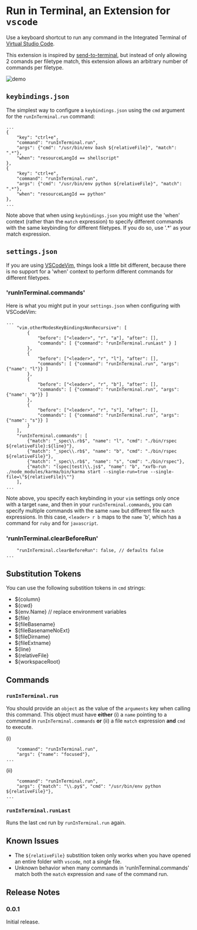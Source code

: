 # Run in Terminal, an Extension for `vscode`

Use a keyboard shortcut to run any command in the Integrated Terminal of [Virtual Studio Code](https://code.visualstudio.com/).

This extension is inspired by [send-to-terminal](https://github.com/malkomalko/send-to-terminal), but instead of only allowing 2 comands per filetype match, this extension allows an arbitrary number of commands per filetype.

![demo](run-in-terminal.gif)

## `keybindings.json`

The simplest way to configure a `keybindings.json` using the `cmd` argument for the `runInTerminal.run` command:

```
...
{
    "key": "ctrl+e",
    "command": "runInTerminal.run",
    "args": {"cmd": "/usr/bin/env bash ${relativeFile}", "match": ".*"},
    "when": "resourceLangId == shellscript" 
},
{
    "key": "ctrl+e",
    "command": "runInTerminal.run",
    "args": {"cmd": "/usr/bin/env python ${relativeFile}", "match": ".*"},
    "when": "resourceLangId == python" 
},
...
```

Note above that when using `keybindings.json` you might use the 'when' context (rather than the `match` expression) to specify different commands with the same keybinding for different filetypes. If you do so, use '.*' as your match expression.

## `settings.json`

If you are using [VSCodeVim](https://github.com/VSCodeVim/Vim), things look a little bit different, because there is no support for a 'when' context to perform different commands for different filetypes.

### 'runInTerminal.commands'

Here is what you might put in your `settings.json` when configuring with VSCodeVim:

```
...
    "vim.otherModesKeyBindingsNonRecursive": [
        {
            "before": ["<leader>", "r", "a"], "after": [],
            "commands": [ {"command": "runInTerminal.runLast" } ]
        },
        {
            "before": ["<leader>", "r", "l"], "after": [],
            "commands": [ {"command": "runInTerminal.run", "args": {"name": "l"}} ]
        },
        {
            "before": ["<leader>", "r", "b"], "after": [],
            "commands": [ {"command": "runInTerminal.run", "args": {"name": "b"}} ]
        },
        {
            "before": ["<leader>", "r", "s"], "after": [],
            "commands": [ {"command": "runInTerminal.run", "args": {"name": "s"}} ]
        }
    ],
    "runInTerminal.commands": [
        {"match": "_spec\\.rb$", "name": "l", "cmd": "./bin/rspec ${relativeFile}:${line}"},
        {"match": "_spec\\.rb$", "name": "b", "cmd": "./bin/rspec ${relativeFile}"},
        {"match": "_spec\\.rb$", "name": "s", "cmd": "./bin/rspec"},
        {"match": "(spec|test)\\.js$", "name": "b", "xvfb-run ./node_modules/karma/bin/karma start --single-run=true --single-file=\"${relativeFile}\""}
    ],
...
```

Note above, you specify each keybinding in your `vim` settings only once with a target `name`, and then in your `runInTerminal.commands`, you can specify multiple commands with the same `name` but different file `match` expressions. In this case, `<leader> r b` maps to the `name` 'b', which has a command for `ruby` and for `javascript`.

### 'runInTerminal.clearBeforeRun'

```...
    "runInTerminal.clearBeforeRun": false, // defaults false
...
```

## Substitution Tokens

You can use the following substition tokens in `cmd` strings:

* ${column}
* ${cwd}
* ${env.Name} // replace environment variables
* ${file}
* ${fileBasename}
* ${fileBasenameNoExt}
* ${fileDirname}
* ${fileExtname}
* ${line}
* ${relativeFile}
* ${workspaceRoot}

## Commands

### `runInTerminal.run`

You should provide an `object` as the value of the `arguments` key when calling this command. This object must have **either** (i) a `name` pointing to a command in `runInTerminal.commands` **or** (ii) a file `match` expression **and** `cmd` to execute.

(i) 
```...
    "command": "runInTerminal.run",
    "args": {"name": "focused"},
...
```

(ii) 
```...
    "command": "runInTerminal.run",
    "args": {"match": "\\.py$", "cmd": "/usr/bin/env python ${relativeFile}"},
...
```

### `runInTerminal.runLast`

Runs the last `cmd` run by `runInTerminal.run` again.

## Known Issues

* The `${relativeFile}` substition token only works when you have opened an entire folder with `vscode`, not a single file.
* Unknown behavior when many commands in 'runInTerminal.commands' match both the `match` expression and `name` of the command run.

## Release Notes

### 0.0.1

Initial release.
